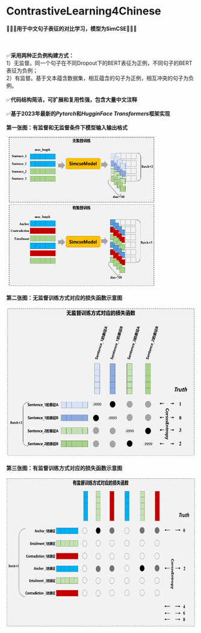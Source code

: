 # ContrastiveLearning4Chinese




🧡💛💚**用于中文句子表征的对比学习，模型为SimCSE**🧡💛💚
<br/><br/><br/><br/>
✅**采用两种正负例构建方式：**<br/>
1）无监督。同一个句子在不同Dropout下的BERT表征为正例，不同句子的BERT表征为负例；<br/>
2）有监督。基于文本蕴含数据集，相互蕴含的句子为正例，相互冲突的句子为负例。
<br/><br/>
✅**代码结构简洁，可扩展和复用性强，包含大量中文注释**
<br/><br/>
✅**基于2023年最新的*Pytorch*和*HugginFace Transformers*框架实现**
<br/><br/>
**第一张图：有监督和无监督条件下模型输入输出格式**

<img src="https://github.com/kimiest/ContrastiveLearning4Chinese/blob/main/images/1.png" width="400" height="400" alt="图1"/><br/>

**第二张图：无监督训练方式对应的损失函数示意图**

<img src="https://github.com/kimiest/ContrastiveLearning4Chinese/blob/main/images/2.png" width="800" height="400" alt="图2"/><br/>

**第三张图：有监督训练方式对应的损失函数示意图**

<img src="https://github.com/kimiest/ContrastiveLearning4Chinese/blob/main/images/3.png" width="800" height="400" alt="图3"/><br/>

